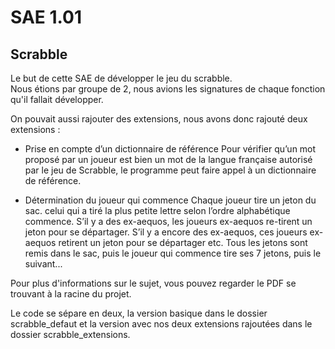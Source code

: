 # SAE 1.01
## Scrabble

Le but de cette SAE de développer le jeu du scrabble.<br>
Nous étions par groupe de 2, nous avions les signatures de chaque fonction qu'il fallait développer.<br>

On pouvait aussi rajouter des extensions, nous avons donc rajouté deux extensions :
- Prise en compte d’un dictionnaire de référence
Pour vérifier qu’un mot proposé par un joueur est bien un mot de la langue française autorisé par le jeu de Scrabble, le programme peut faire appel à un dictionnaire de référence.
* Détermination du joueur qui commence
Chaque joueur tire un jeton du sac. celui qui a tiré la plus petite lettre selon l’ordre alphabétique
commence. S’il y a des ex-aequos, les joueurs ex-aequos re-tirent un jeton pour se départager.
S’il y a encore des ex-aequos, ces joueurs ex-aequos retirent un jeton pour se départager etc.
Tous les jetons sont remis dans le sac, puis le joueur qui commence tire ses 7 jetons, puis le
suivant...

Pour plus d'informations sur le sujet, vous pouvez regarder le PDF se trouvant à la racine du projet.

Le code se sépare en deux, la version basique dans le dossier scrabble_defaut et la version avec nos deux extensions rajoutées dans le dossier scrabble_extensions.

